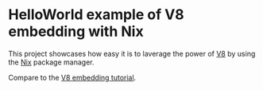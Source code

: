
# HelloWorld example of V8 embedding with Nix

This project showcases how easy it is to laverage the power of [V8](//developers.google.com/v8/) by using the [Nix](//nixos.org/nix/) package manager.

Compare to the [V8 embedding tutorial](//github.com/v8/v8/wiki/Getting%20Started%20with%20Embedding).
